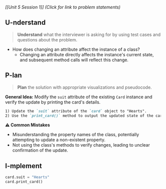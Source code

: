 *[[Unit 5 Session 1]] (Click for link to problem statements)*

## U-nderstand
 
> **Understand** what the interviewer is asking for by using test cases and questions about the problem.

- How does changing an attribute affect the instance of a class?
  - Changing an attribute directly affects the instance's current state, and subsequent method calls will reflect this change.

## P-lan

> **Plan** the solution with appropriate visualizations and pseudocode.

**General Idea:** Modify the `suit` attribute of the existing `Card` instance and verify the update by printing the card's details.

```markdown
1) Update the `suit` attribute of the `card` object to "Hearts".
2) Use the `print_card()` method to output the updated state of the card, ensuring it now shows "Hearts" instead of "Clubs".
```

**⚠️ Common Mistakes**

- Misunderstanding the property names of the class, potentially attempting to update a non-existent property.
- Not using the class's methods to verify changes, leading to unclear confirmation of the update.

## I-mplement

```python
card.suit = "Hearts"
card.print_card()
```